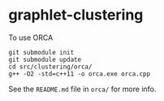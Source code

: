 # graphlet-clustering

To use ORCA 
```
git submodule init
git submodule update
cd src/clustering/orca/
g++ -O2 -std=c++11 -o orca.exe orca.cpp
```

See the `README.md` file in `orca/` for more info.
